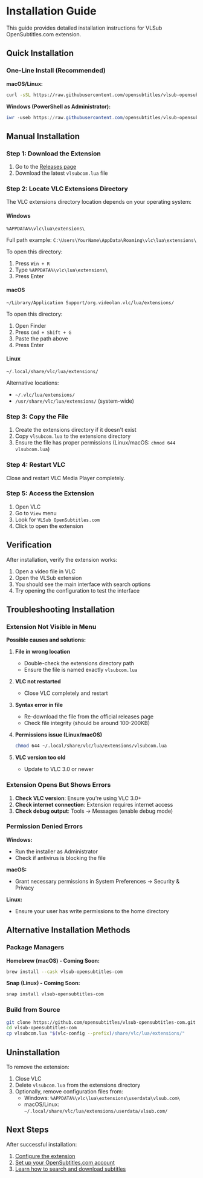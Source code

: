 # Installation Guide

This guide provides detailed installation instructions for VLSub OpenSubtitles.com extension.

## Quick Installation

### One-Line Install (Recommended)

**macOS/Linux:**
```bash
curl -sSL https://raw.githubusercontent.com/opensubtitles/vlsub-opensubtitles-com/main/scripts/install.sh | bash
```

**Windows (PowerShell as Administrator):**
```powershell
iwr -useb https://raw.githubusercontent.com/opensubtitles/vlsub-opensubtitles-com/main/scripts/install.ps1 | iex
```

## Manual Installation

### Step 1: Download the Extension

1. Go to the [Releases page](https://github.com/opensubtitles/vlsub-opensubtitles-com/releases)
2. Download the latest `vlsubcom.lua` file

### Step 2: Locate VLC Extensions Directory

The VLC extensions directory location depends on your operating system:

#### Windows
```
%APPDATA%\vlc\lua\extensions\
```
Full path example: `C:\Users\YourName\AppData\Roaming\vlc\lua\extensions\`

To open this directory:
1. Press `Win + R`
2. Type `%APPDATA%\vlc\lua\extensions\`
3. Press Enter

#### macOS
```
~/Library/Application Support/org.videolan.vlc/lua/extensions/
```

To open this directory:
1. Open Finder
2. Press `Cmd + Shift + G`
3. Paste the path above
4. Press Enter

#### Linux
```
~/.local/share/vlc/lua/extensions/
```

Alternative locations:
- `~/.vlc/lua/extensions/`
- `/usr/share/vlc/lua/extensions/` (system-wide)

### Step 3: Copy the File

1. Create the extensions directory if it doesn't exist
2. Copy `vlsubcom.lua` to the extensions directory
3. Ensure the file has proper permissions (Linux/macOS: `chmod 644 vlsubcom.lua`)

### Step 4: Restart VLC

Close and restart VLC Media Player completely.

### Step 5: Access the Extension

1. Open VLC
2. Go to `View` menu
3. Look for `VLSub OpenSubtitles.com`
4. Click to open the extension

## Verification

After installation, verify the extension works:

1. Open a video file in VLC
2. Open the VLSub extension
3. You should see the main interface with search options
4. Try opening the configuration to test the interface

## Troubleshooting Installation

### Extension Not Visible in Menu

**Possible causes and solutions:**

1. **File in wrong location**
   - Double-check the extensions directory path
   - Ensure the file is named exactly `vlsubcom.lua`

2. **VLC not restarted**
   - Close VLC completely and restart

3. **Syntax error in file**
   - Re-download the file from the official releases page
   - Check file integrity (should be around 100-200KB)

4. **Permissions issue (Linux/macOS)**
   ```bash
   chmod 644 ~/.local/share/vlc/lua/extensions/vlsubcom.lua
   ```

5. **VLC version too old**
   - Update to VLC 3.0 or newer

### Extension Opens But Shows Errors

1. **Check VLC version**: Ensure you're using VLC 3.0+
2. **Check internet connection**: Extension requires internet access
3. **Check debug output**: Tools → Messages (enable debug mode)

### Permission Denied Errors

**Windows:**
- Run the installer as Administrator
- Check if antivirus is blocking the file

**macOS:**
- Grant necessary permissions in System Preferences → Security & Privacy

**Linux:**
- Ensure your user has write permissions to the home directory

## Alternative Installation Methods

### Package Managers

**Homebrew (macOS) - Coming Soon:**
```bash
brew install --cask vlsub-opensubtitles-com
```

**Snap (Linux) - Coming Soon:**
```bash
snap install vlsub-opensubtitles-com
```

### Build from Source

```bash
git clone https://github.com/opensubtitles/vlsub-opensubtitles-com.git
cd vlsub-opensubtitles-com
cp vlsubcom.lua "$(vlc-config --prefix)/share/vlc/lua/extensions/"
```

## Uninstallation

To remove the extension:

1. Close VLC
2. Delete `vlsubcom.lua` from the extensions directory
3. Optionally, remove configuration files from:
   - Windows: `%APPDATA%\vlc\lua\extensions\userdata\vlsub.com\`
   - macOS/Linux: `~/.local/share/vlc/lua/extensions/userdata/vlsub.com/`

## Next Steps

After successful installation:

1. [Configure the extension](usage.md#configuration)
2. [Set up your OpenSubtitles.com account](usage.md#account-setup)
3. [Learn how to search and download subtitles](usage.md#basic-usage)



